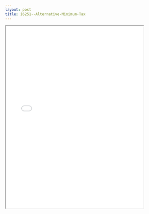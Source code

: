 ```yaml
---
layout: post
title: i6251--Alternative-Minimum-Tax
---
```


<div class="pdf-container">
<iframe src="/ea/_pdf-2-md/i6251--Alternative-Minimum-Tax.pdf" height="600" width="90%" allowFullScreen="true"></iframe>
</div>

